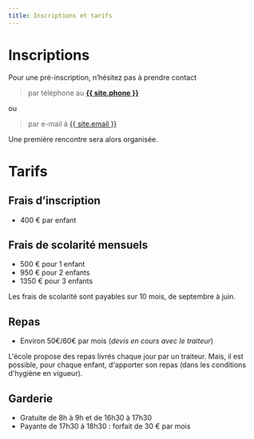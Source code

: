 ```yaml
---
title: Inscriptions et tarifs
---
```


# Inscriptions

Pour une pré-inscription, n’hésitez pas à prendre contact
> par téléphone au **<a href="tel:{{ site.phone }}">{{ site.phone }}</a>**

ou
> par e-mail à <a href="mailto:{{ site.email }}">{{ site.email }}</a>

Une première rencontre sera alors organisée.

# Tarifs

## Frais d’inscription

- 400 € par enfant

## Frais de scolarité mensuels

-  500 € pour 1 enfant
-  950 € pour 2 enfants
-  1350 € pour 3 enfants

Les frais de scolarité sont payables sur 10 mois, de septembre à juin.

## Repas

- Environ 50€/60€ par mois (*devis en cours avec le traiteur*)

L'école propose des repas livrés chaque jour par un traiteur. Mais, il est possible, pour chaque enfant, d'apporter son repas (dans les conditions d'hygiène en vigueur).

## Garderie

- Gratuite de 8h à 9h et de 16h30 à 17h30
- Payante de 17h30 à 18h30 : forfait de 30 € par mois
